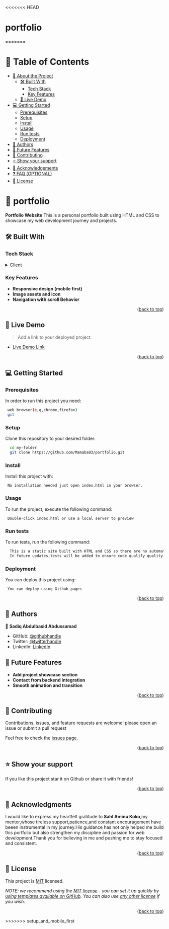 <<<<<<< HEAD
# portfolio
=======

# 📗 Table of Contents

- [📖 About the Project](#about-project)
  - [🛠 Built With](#built-with)
    - [Tech Stack](#tech-stack)
    - [Key Features](#key-features)
  - [🚀 Live Demo](#live-demo)
- [💻 Getting Started](#getting-started)
  - [Prerequisites](#prerequisites)
  - [Setup](#setup)
  - [Install](#install)
  - [Usage](#usage)
  - [Run tests](#run-tests)
  - [Deployment](#deployment)
- [👥 Authors](#authors)
- [🔭 Future Features](#future-features)
- [🤝 Contributing](#contributing)
- [⭐️ Show your support](#support)
- [🙏 Acknowledgements](#acknowledgements)
- [❓ FAQ (OPTIONAL)](#faq)
- [📝 License](#license)

# 📖 portfolio <a name="about-project"></a>

**Portfolio Website** This is a personal portfolio built using HTML and CSS to showcase my web development journey and projects.

## 🛠 Built With <a name="built-with"></a>

### Tech Stack <a name="tech-stack"></a>


<details>
  <summary>Client</summary>
  <ul>
    <li><a href=>HTML and CSS</a></li>
  </ul>
</details>

### Key Features <a name="key-features"></a>

- **Responsive design (mobile first)**
- **Image assets and icon**
- **Navigation with scroll Behavior**

<p align="right">(<a href="#readme-top">back to top</a>)</p>


## 🚀 Live Demo <a name="live-demo"></a>

> Add a link to your deployed project.

- [Live Demo Link]( https://github.com/Mamaba03/portfolio.git)

<p align="right">(<a href="#readme-top">back to top</a>)</p>

## 💻 Getting Started <a name="getting-started"></a>


### Prerequisites

In order to run this project you need:




```sh
 web browser(e,g,chrome,firefox)
 git
```
 

### Setup

Clone this repository to your desired folder:

```sh
  cd my-folder
  git clone https://github.com/Mamaba03/portfolio.git
```

### Install

Install this project with:

```
 No installation needed just open index.html in your browser.
```


### Usage

To run the project, execute the following command:

```
 Double-click index.html or use a local server to preview
```

### Run tests

To run tests, run the following command:

```sh
  This is a static site built with HTML and CSS so there are no automated tests at this time.
  In future updates,tests will be added to ensure code qualify quality and performance.
```
### Deployment

You can deploy this project using:

```
 You can deploy using Github pages
```
<p align="right">(<a href="#readme-top">back to top</a>)</p>

## 👥 Authors <a name="authors"></a>

👤 **Sadiq Abdulbasid Abdussamad**

- GitHub: [@githubhandle](https://github.com/Mamaba03/portfolio.git)
- Twitter: [@twitterhandle](https://x.com/SadiqSamadani?t=ggTL-wa82Lm2k-JT7n5zdQ&s=09)
- LinkedIn: [LinkedIn](https://www.linkedin.com/in/abdulbasid-sadiq-abdussamad-67773a351?utm_source=share&utm_campaign=share_via&utm_content=profile&utm_medium=android_app)

## 🔭 Future Features <a name="future-features"></a>

- **Add project showcase section**
- **Contact from backend integration**
- **Smooth animation and transition**

<p align="right">(<a href="#readme-top">back to top</a>)</p>

<!-- CONTRIBUTING -->

## 🤝 Contributing <a name="contributing"></a>

Contributions, issues, and feature requests are welcome! please open an issue or submit a pull request

Feel free to check the [issues page](../../issues/).

<p align="right">(<a href="#readme-top">back to top</a>)</p>

## ⭐️ Show your support <a name="support"></a>

If you like this project star it on Github or share it with friends!

<p align="right">(<a href="#readme-top">back to top</a>)</p>

## 🙏 Acknowledgments <a name="acknowledgements"></a>

I would like to express my heartfelt gratitude to **Sahl Aminu Koko**,my mentor,whose tireless support,patience,and constant encouragement have beeen instrumental in my journey.His guidance has not only helped me build this portfolio but also strengthen my discipline and passion for web development.Thank you for believing in me and pushing me to stay  focused and consistent.
<p align="right">(<a href="#readme-top">back to top</a>)</p>

## 📝 License <a name="license"></a>

This project is [MIT](./LICENSE) licensed.

_NOTE: we recommend using the [MIT license](https://choosealicense.com/licenses/mit/) - you can set it up quickly by [using templates available on GitHub](https://docs.github.com/en/communities/setting-up-your-project-for-healthy-contributions/adding-a-license-to-a-repository). You can also use [any other license](https://choosealicense.com/licenses/) if you wish._

<p align="right">(<a href="#readme-top">back to top</a>)</p>
>>>>>>> setup_and_mobile_first
